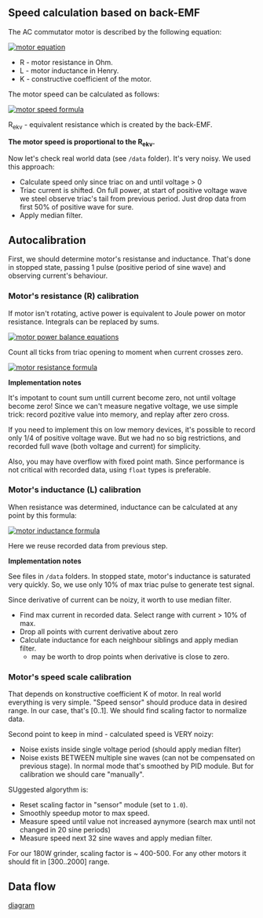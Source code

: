 ## Speed calculation based on back-EMF

The AC commutator motor is described by the following equation:

[![motor equation](http://mathurl.com/y8laqz5j.png)](http://mathurl.com/y8laqz5j)

- R - motor resistance in Ohm.
- L - motor inductance in Henry.
- K - constructive coefficient of the motor.

The motor speed can be calculated as follows:

[![motor speed formula](http://mathurl.com/ya6as6mp.png)](http://mathurl.com/ya6as6mp)

R<sub>ekv</sub> - equivalent resistance which is created by the back-EMF.

__The motor speed is proportional to the R<sub>ekv</sub>.__

Now let's check real world data (see `/data` folder). It's very noisy. We used
this approach:

- Calculate speed only since triac on and until voltage > 0
- Triac current is shifted. On full power, at start of positive voltage wave we
  steel observe triac's tail from previous period. Just drop data from first
  50% of positive wave for sure.
- Apply median filter.


## Autocalibration

First, we should determine motor's resistanse and inductance. That's done in
stopped state, passing 1 pulse (positive period of sine wave) and observing
current's behaviour.


### Motor's resistance (R) calibration

If motor isn't rotating, active power is equivalent to Joule power
on motor resistance. Integrals can be replaced by sums.

[![motor power balance equations](http://mathurl.com/ybwtldyx.png)](http://mathurl.com/ybwtldyx)

Count all ticks from triac opening to moment
when current crosses zero.

[![motor resistance formula](http://mathurl.com/y83s3tu6.png)](http://mathurl.com/y83s3tu6)

**Implementation notes**

It's impotant to count sum untill current become zero, not until voltage become
zero! Since we can't measure negative voltage, we use simple trick: record
pozitive value into memory, and replay after zero cross.

If you need to implement this on low memory devices, it's possible to record
only 1/4 of positive voltage wave. But we had no so big restrictions, and
recorded full wave (both voltage and current) for simplicity.

Also, you may have overflow with fixed point math. Since performance is not
critical with recorded data, using `float` types is preferable.


### Motor's inductance (L) calibration

When resistance was determined, inductance can be calculated at any
point by this formula:

[![motor inductance formula](http://mathurl.com/yaphkfos.png)](http://mathurl.com/yaphkfos)

Here we reuse recorded data from previous step.

**Implementation notes**

See files in `/data` folders. In stopped state, motor's inductance is saturated
very quickly. So, we use only 10% of max triac pulse to generate test signal.

Since derivative of current can be noizy, it worth to use median filter.

- Find max current in recorded data. Select range with current > 10% of max.
- Drop all points with current derivative about zero
- Calculate inductance for each neighbour siblings and apply median filter.
  - may be worth to drop points when derivative is close to zero.


### Motor's speed scale calibration

That depends on konstructive coefficient K of motor. In real world everything is
very simple. "Speed sensor" should produce data in desired range. In our case,
that's [0..1]. We should find scaling factor to normalize data.

Second point to keep in mind - calculated speed is VERY noizy:

- Noise exists inside single voltage period (should apply median filter)
- Noise exists BETWEEN multiple sine waves (can not be compensated on previous
  stage). In normal mode that's smoothed by PID module. But for calibration we
  should care "manually".

SUggested algorythm is:

- Reset scaling factor in "sensor" module (set to `1.0`).
- Smoothly speedup motor to max speed.
- Measure speed until value not increased aynymore (search max until not changed
  in 20 sine periods)
- Measure speed next 32 sine waves and apply median filter.

For our 180W grinder, scaling factor is ~ 400-500. For any other motors it should
fit in [300..2000] range.


## Data flow

[diagram](https://www.draw.io/?lightbox=1&highlight=0000ff&edit=_blank&layers=1&nav=1&page=1#R%3Cmxfile%3E%3Cdiagram%20id%3D%229bc443ba-6071-7a84-ef12-a10f0f5354f1%22%20name%3D%22Main%22%3E7Vxtc5s4EP41nrn7gEcSSMDHxE2bm7m2mSa99j51MMg2F2I8GOft159kkEES2NgWidM2nqawgMDaZ%2FfZXS0Z2KO7xw9ZsJh9TCOaDBCIHgf2uwFC0MM2%2B49LngoJxk4hmGZxVJ5UCa7jZ1oKQSldxRFdSifmaZrk8UIWhul8TsNckgVZlj7Ip03SRL7rIphSTXAdBoku%2FRZH%2BayQesit5Jc0ns7EnSHxiyPjILydZulqXt5vgOzJ%2Bqc4fBeIscovupwFUfpQE9kXA3uUpWlebN09jmjC51ZMW3Hd%2B5ajm%2BfO6DzvcoHjhK7veT6IIJ74xLNKxd0HyYqKr7B%2B0PxJTA6dR2d8jtlemATLZRwO7PNZfpcwAWSb7NbZ03e2A8TOv3xniDDb1x9Q6DfIpjRveypcnEQjSW%2Fld%2FpA0zvKbsNOeKi0hcspntUUJWQZTYI8vpe1HZSgmW6G29zhKo3Z4yJQAtwW45TwdjxliGW6ykJaXlWffmUgx3GGHnahg4rfvjQsxmAIqoOeK9%2BkmDHtJkw3wVPttAU%2FYVk%2Fg23UJq0SrbHRESfQ04ByleZMqTEflmYDxMZks4Q1%2BOT0MZcBk9Fl%2FByM1ydwzJRPzM7G5wP8jkmCVZ4uCy%2FBLwiSeDpn2wmd8KHuaZbHzHjPSnGeLph0uQjCeD694TvvLIdJJuk8vy4fpMFSShEfjT5uRZnQHsSSvjyn3K%2BhEMIGGArrb0KcpKR9NCIsdW%2FTXTIg5UI8T%2Be0mzljcen7mD9kcfgxzr%2BL69h2caa71fALWylFzht0BrbsDIhAhWFn4PlDt3bY6eQMTJi6mO8asK4XlEacf4MkXLHZSzMNamsSpFEJjIdZnNNrZpH86AMLGmSMmTBGRzZGDIBujKjJGPEWlR9sjQ5snbQRc0NZmiT09SfNdWXsYpvbtTptSCCgPm2Q9OHEHD3%2BuMniIBwgknBXP2ZzRqZ8K6zNonrs1ecVbty%2BmFiCGya2EY9%2BL%2FPq61zA3KdgwzTLZ%2Bk0nQfJRSU9l2etTgmNbh63cIlKEv%2FRPH8qY35O7ExU3f%2FvdM3XW%2FVQZ4xWBO1khyPdPrQ92eEQuLGdgyO0tlu5XsutKjwUgxpz%2BoIca4a4WCVLlpQh8AfkvhVY7N8aweDy%2BU8NXj9PmAeRs9GsMGe%2FyU9C1OQnnXZkHWzOIt2Uou8H7gpPipJZyCLP2ybB3%2BUE%2B2EXTydl3S3uyG45ukZpwqaXn277If%2BsvVyW3tKmI60zeSoBrC8rybU1R9Y9hN05VI%2BBqqdnQOFkOvxy9fHHx7PvZjxU6XtCpktmbrpTuoujaE2eSTCmyfmmHFQDRlkQaoeSDph2JKvGuKmJlV9jUK8rNRkpGEKHOEaAZLmqn7SgYsbpZLKk5hXfY9VqnbwaNPo3ldoiJbX1PDN%2BgagVkD69gtPoFT5%2Bvvn85ceXi%2Bu%2Frm%2FOPo0uioLV59ndz%2BUnhGUc7Scs5igIsRXzNuM3bKQM67%2BI19BLmKMkDW%2BZyOFR7e3ls%2B5Fjk%2BaikRJpE1QTZqUulyZN8E98qaapyszMCap5V%2FtTqs70LpkYp2d2YaJAIDECKIwUCqzoGscUg1lFHwEhtj3EcU%2BDiKXji09VDHGWEess4i84lT4R11ncRXaMFNa9SE%2BoLTayzqLhhOdvLrhpPei%2FnaU7V3UPzXkqUV9YJuJfHzSY0akoQf26GawxGm%2B70jwsImAyxXN4mJJsBjiODLZCiLntBJrTJSqkavENV1B5IIdA%2FUJIT23Ygm14eVdk9Gyjq92szASFWPfTBiM1WqZ5amuop9YBOok80%2Ba5LxHhhd7Ibi32DzcFzrHwCK%2FQM2XKJEHaSz4ej0t7usq0tdgR6ts%2FQWZiiSdcCVxgINxzA9%2B%2FevTzU%2BsKEsj6ldWFNEJ9vCcsWNmuCvjO3rFre%2FFNIyUfK1zlLTvWpq64k0w2Uq9WCmO73u%2BR6CCp9pCXeen2xUxHMICkzGwMYF0gqMgGm86%2F06k2GEK0kpJI1j%2F9LRcc6QR%2BCxJVcCD%2BjID%2FV7uDmDvvGIHtPn1EGPoIgfarm%2FLlUTig2Ehh8B2HE9JwXuEfVOCXfSTRPG9aCipwqFnmqU8TMxSBtz5lHMtAJZYBheXsqeoXW2Gfk3GyFGcsSA3Tvl1bG45TTJbzoNSZPmgoRo44p%2FmALvFl5hYnaq6ro%2BtMkMVwJD0E1%2Brs6Ev1nM8LdtzqF5ac3aWfHa07TTWCSqnvE%2BFutXFbu%2Fs6VLB7Nz%2BIzBwZKrfL3JEomqalNFvVu7MygCqvOf2xsr6vbC9rdOreQROoOxKjyDgngjLNlSRwsn09IjRJAmaqzKBoYvEG1Sik8oQJxJpVEvtXTfi1tDYJeOxHdqAWetkHFqH5MhHcRx6BZLTfBk44x8dU%2BGEfzTHfRhJinUUM3Xy%2FeC1r7sjSu1GtD63pSDq%2BdjdklsfgFPYSyQGhjb26nQ7BGs4mlvO70TdE7ZZ93iYf7ZS7sGLN6Ke3Dc1I0dOIl11edgQLWv3kV%2BqPBp3qJEch9eXXz%2FdvO0OJY1OmxLPBkyJareJ%2FBEBuXneEgnXsS8AIGlYWxnACHNCtxePpPHmC4f%2Fms9hk8k%2Bp%2BZf1EUg%2FtoFAQ7BEBLk%2BqDb%2B7iHqF0vSlWrPYVwbQlr%2B8g0iLx0nz8CCi97zW9HNKzBmGjzb3gVWbeaHU0Ob7d7v7bgVa1VyoN0bTPQh7I7MuohGNerYmX3JWe51gbMt0N1DcARQDXRdmA72FRdVLZeS3%2BPzUwWqL9RtreZvmTd6KV6hDTzde2hX%2Fs5sOVeH7irMe8bHjd8hbLcs8%2BzmX2fcUNickh9VbwIxD3MtyAvuzVPyr3UA%2BQHusyPq0ltbM6Ex3E9JNegRBPz0Q5IeavARv04IKRhonxpcrMOA04PEK0O7Hidumo9xdsSjbXoThnCUtVvRnOOzhS%2FcG%2BCQl0N6DCfCrEYfyhbv%2BvhYbc21L3fd0daIOoiKK%2BDHHTRjsUTqCYyBGtf0dwaiShD%2FO482JPgOjs%2BhQudrc7wDXQasN3qL8MVp1d%2Ffs%2B%2B%2BB8%3D%3C%2Fdiagram%3E%3Cdiagram%20id%3D%22a006dd9b-79ae-cdf8-b110-d7cd4f0e9d1a%22%20name%3D%22Speed%20Controller%22%3E7VxZb9s4EP41BnYfbPAQdTzmahug6QZNse3uS6DYjK2tbBqScv76JS3SEkk5VmzKsdvYQCKNSIrizHxzcOQePpk%2Bfszi%2BeSCjWjaQ2D02MOnPYRg4Hn8n6A8lZTIQyVhnCUj2agiXCXPVBKBpN4lI5prDQvG0iKZ68Qhm83osNBocZaxB73ZLUv1u87jMbUIV8M4tanfk1ExKakhCir6J5qMJ%2BrO0I%2FKKzfx8Oc4Y3czeb8ewreLT3l5Gqux5IPmk3jEHmokfNbDJxljRXk0fTyhqVhbtWxlvw8rri7nndFZ0aYDJnIexZN6djriSyFPWVZM2JjN4vSsoh4vno%2BKEQA%2FmxTTlB9Cfkgfk%2BKHJIvjf8TxABF%2BmhdxVhwJ1nDaMI3zPBkq8ockXY4wG6lGMzajJUVeF6P%2BR4viScpLfFcwTqrm%2BJmxuRwnLzL2k56wlGWLp8IIii%2B%2FYq%2BQXLSc3WVDuQZSWsVS1NrIJfxI2ZQW2RNvkNE0LpJ7XWpiKXzjZbtl10uW8LsiIBXFj6QYSDUhARh4%2BiB8fca0kP0qRvKD2kQq0oK9K1gduGT1Oz%2Bb%2BOnr%2FPQhbMVNvkTxU63ZXDTIV98ngKTxPh9eOa9KmMoZbCxaYTn8fZzeybW7ZAVnSCJGoVkP8SH4FGywKehjoQtWRvPkOb5ZNBASIteCtybHPXLKKXGajGdC6vgN%2BNj4%2BJ5mRcLB%2B0hemCaj0UJ60%2FiGpsdLSK6JjwTlJvFReiJGpY%2BaJEhzI2enQbYmRrIXGEDs6ZySA20pZ2igj9qHUFHUIOz2NqfbQobXiXWAmnUgC0zgU1oaDnGyynJIEKnDDNBhpsKiCmngzpGmVHS5ip5r9NFY%2BhL%2FlChXevk396Lyg9JHJYQu9NEHUahrDnajkKGpkQh0opE%2BtFjmwl8bBKSmlPtg36Oh%2BPIrt2xWNNH3ye5Hnj%2FwUEgCWP7FmiyEAHTl0yHb7p6florBFzRNhekFf1zNKR39aQmOLhYPk6SgV%2FN4sXQPPKzTRWXlcltquVL9gsDwdvFSRx6qIGsZkkzqAZYPVvOkLRp2E%2BqURuoNVcdQkHjxeVGlVvKyaz0JDQkIAstvceQhW3cy4%2BDXtdc95LW9eVxnPleJSi503rd0fng7HnC9v77cP3OesYILDBPd%2BhFogPMT8W2USYdmP0DE0xiEnFj9PvR1ow%2B7MPlOw%2Fb9sfgHBFsRAIZ7F4KugCsCBhBBde9V0LW2xxrwsp%2BuU%2FiyUwUKvs7LsCSnw%2FyXAjKH%2BYQABaEj6NJ91D72O4lXVAKsxm4bzpqC9xqnd4kUNUeUSLWq%2B6GKtq0fhA2VjbyWCrd2qAbddeVSmZPGeA0y2XMjLyHTJuJlB0ACTb5eXlxfHP24%2Fnx%2Bcf5t%2F7BklGRc60sweaB5sR28wFWB2Kvxpc8BJkS6p9R35SohY1jcBdrgd7RpUEPTQdgCbcDO0Mac9Hq0sebmHG281Whz%2FuU3QRulYvuNNmY2Fnfj3XSUUnqPzdrHZqGu9W2Tra%2BOy0LYeJ%2BWMZbRu9MICzZniE7Pjk6v%2F%2F3ry9n19%2FPTb5%2F2D6i2QSWnySJnMZbO9GW6yCkG4agTDOodeAUPjHaDP76R%2Bo38aBDi6tPOO9pkbx5YWn7JHg6t1iJy6E2gQKVanBZb9I0otm8O4abUwu9CjduXWgSHV2qhVHxPai3sxOYB1loo18GFHY28SFMcR769ETHAbgotCO7erNo6d7CFFm9lbiEgYIB3YW%2BJHfxDEQPsp2q3ZyZxGdAjqKq1tt9atWocjcDOjZrvane1rX6u0%2FOWcLFBpP4W6hwRf4ABN%2FyEhBBHxCiWhVG7YH6TIFl5ni%2BXTi1c6j0onTKyHJHySXdSOKUs93vl1EpWdq4oEA1UdaH4q1exQhhAgb3mZdc5sKrMfHljaT5apsFefgoQRoOgqqJUvrz7DBmy94l%2BzRoqpbl7XUSFrdrpLgJstdPwnqt%2FMxALA12%2Fka7%2BCOwCxPgkDAgD0bqdxbVd1taHvvjgu8M9lSb%2FfYqvlNrv185AZEIe7mRrwN4I%2Bnp54TghxaEpL1EK1tie0tuigemFgK3jnLvKyWz8bYFhfc%2BRiwx1F5kQ20VWznDdQ0YOHGSV6Oo6eXtY%2BVn3udhmbYKYmHvA3sALAAlDHhOhyGv3Eu4m2QN7D%2BYAc75O92A8YhSWuvESAysbFHQAmKSjt%2BtMF%2FEX2oRRSl7fhEGd6P1rHT2IjP330H%2F5HaDtO0C0pofvge06%2BMTtm%2FtEBYgVgn1mw58lgN0wltJ4dgggRlb5Cxu4ecYbwm52kYkeQvT9jt7Yt3cpLhKbg7vOX0IYmi%2BZLN8GXeOfBQ78M2Ine3vIT4UQj5J7fjgWh8J0i98FQuCZZkxITsY4tM7Gqi2%2FTa15wwj8fzwVqze7yec7OQcQgD4UIg0%2BPa%2Ba5964%2BWvjuLUpivYiFwZWqtKzBA7iBonDDiTOtz3DJomb77%2FEgXKXsy%2BODDm7ycyZvUtezW1YIp3a1upA8Php9WNhpb2ofpENn%2F0P%3C%2Fdiagram%3E%3C%2Fmxfile%3E)
